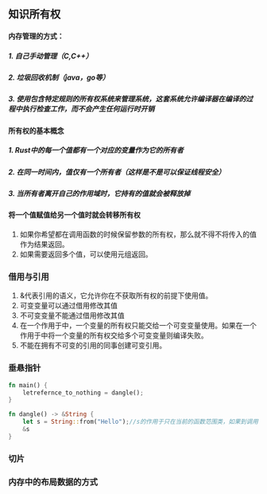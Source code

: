 ## 知识所有权

#### 内存管理的方式：

##### 1. 自己手动管理（C,C++）

##### 2. 垃圾回收机制（java，go等）

##### 3. 使用包含特定规则的所有权系统来管理系统，这套系统允许编译器在编译的过程中执行检查工作，而不会产生任何运行时开销

#### 所有权的基本概念

##### 1. Rust中的每一个值都有一个对应的变量作为它的所有者

##### 2. 在同一时间内，值仅有一个所有者（这样是不是可以保证线程安全）

##### 3. 当所有者离开自己的作用域时，它持有的值就会被释放掉

#### 将一个值赋值给另一个值时就会转移所有权

1. 如果你希望都在调用函数的时候保留参数的所有权，那么就不得不将传入的值作为结果返回。
2. 如果需要返回多个值，可以使用元组返回。

### 借用与引用

1. &代表引用的语义，它允许你在不获取所有权的前提下使用值。
2. 可变变量可以通过借用修改其值
3. 不可变变量不能通过借用修改其值
4. 在一个作用于中，一个变量的所有权只能交给一个可变变量使用。如果在一个作用于中将一个变量的所有权交给多个可变变量则编译失败。
5. 不能在拥有不可变的引用的同事创建可变引用。

### 垂悬指针

```rust
fn main() {
    letrefernce_to_nothing = dangle();
}

fn dangle() -> &String {
    let s = String::from("Hello");//s的作用于只在当前的函数范围类，如果到调用该函数的作用域中，将会被回收。只有将当前变量的所有权交出才可以避免被回收。
    &s
}
```

### 切片

### 内存中的布局数据的方式





